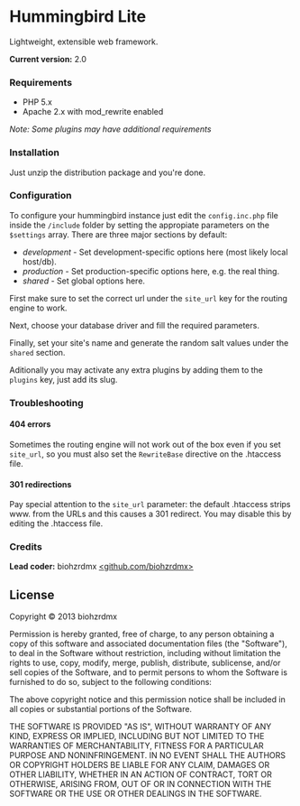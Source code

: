 Hummingbird Lite
================

Lightweight, extensible web framework.

**Current version:** 2.0

### Requirements ###

 - PHP 5.x
 - Apache 2.x with mod_rewrite enabled

*Note: Some plugins may have additional requirements*

### Installation ###

Just unzip the distribution package and you're done.

### Configuration ###

To configure your hummingbird instance just edit the `config.inc.php` file inside the `/include` folder by setting the appropiate parameters on the `$settings` array. There are three major sections by default:

 - *development* - Set development-specific options here (most likely local host/db).
 - *production* - Set production-specific options here, e.g. the real thing.
 - *shared* - Set global options here.

First make sure to set the correct url under the `site_url` key for the routing engine to work.

Next, choose your database driver and fill the required parameters.

Finally, set your site's name and generate the random salt values under the `shared` section.

Aditionally you may activate any extra plugins by adding them to the `plugins` key, just add its slug.

### Troubleshooting ###

#### 404 errors ####
Sometimes the routing engine will not work out of the box even if you set `site_url`, so you must also set the `RewriteBase` directive on the .htaccess file.

#### 301 redirections ####
Pay special attention to the `site_url` parameter: the default .htaccess strips www. from the URLs and this causes a 301 redirect. You may disable this by editing the .htaccess file.

### Credits ###

**Lead coder:** biohzrdmx [&lt;github.com/biohzrdmx&gt;](http://github.com/biohzrdmx)

## License ##
Copyright &copy; 2013 biohzrdmx

Permission is hereby granted, free of charge, to any person obtaining a copy of this software and associated documentation files (the "Software"), to deal in the Software without restriction, including without limitation the rights to use, copy, modify, merge, publish, distribute, sublicense, and/or sell copies of the Software, and to permit persons to whom the Software is furnished to do so, subject to the following conditions:

The above copyright notice and this permission notice shall be included in all copies or substantial portions of the Software.

THE SOFTWARE IS PROVIDED "AS IS", WITHOUT WARRANTY OF ANY KIND, EXPRESS OR IMPLIED, INCLUDING BUT NOT LIMITED TO THE WARRANTIES OF MERCHANTABILITY, FITNESS FOR A PARTICULAR PURPOSE AND NONINFRINGEMENT. IN NO EVENT SHALL THE AUTHORS OR COPYRIGHT HOLDERS BE LIABLE FOR ANY CLAIM, DAMAGES OR OTHER LIABILITY, WHETHER IN AN ACTION OF CONTRACT, TORT OR OTHERWISE, ARISING FROM, OUT OF OR IN CONNECTION WITH THE SOFTWARE OR THE USE OR OTHER DEALINGS IN THE SOFTWARE.